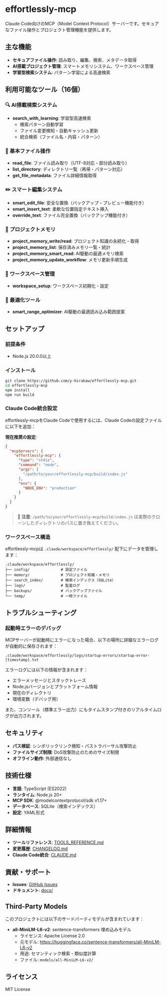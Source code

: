 # effortlessly-mcp

Claude Code向けのMCP（Model Context Protocol）サーバーです。セキュアなファイル操作とプロジェクト管理機能を提供します。

## 主な機能

- **セキュアファイル操作**: 読み取り、編集、検索、メタデータ取得
- **AI搭載プロジェクト管理**: スマートメモリシステム、ワークスペース管理
- **学習型検索システム**: パターン学習による高速検索

## 利用可能なツール（16個）

### 🔍 AI搭載検索システム
- **search_with_learning**: 学習型高速検索
  - 検索パターン自動学習
  - ファイル変更検知・自動キャッシュ更新
  - 統合検索（ファイル名・内容・パターン）

### 📁 基本ファイル操作
- **read_file**: ファイル読み取り（UTF-8対応・部分読み取り）
- **list_directory**: ディレクトリ一覧（再帰・パターン対応）
- **get_file_metadata**: ファイル詳細情報取得

### ✏️ スマート編集システム
- **smart_edit_file**: 安全な置換（バックアップ・プレビュー機能付き）
- **smart_insert_text**: 柔軟な位置指定テキスト挿入
- **override_text**: ファイル完全置換（バックアップ機能付き）

### 🧠 プロジェクトメモリ
- **project_memory_write/read**: プロジェクト知識の永続化・取得
- **project_memory_list**: 保存済みメモリ一覧・統計
- **project_memory_smart_read**: AI駆動の最適メモリ検索
- **project_memory_update_workflow**: メモリ更新手順生成

### 🏢 ワークスペース管理
- **workspace_setup**: ワークスペース初期化・設定

### 📏 最適化ツール
- **smart_range_optimizer**: AI駆動の最適読み込み範囲提案

## セットアップ

### 前提条件
- Node.js 20.0.0以上

### インストール

```bash
git clone https://github.com/y-hirakaw/effortlessly-mcp.git
cd effortlessly-mcp
npm install
npm run build
```

### Claude Code統合設定

effortlessly-mcpをClaude Codeで使用するには、Claude Codeの設定ファイルに以下を追加：

**現在推奨の設定**:
```json
{
  "mcpServers": {
    "effortlessly-mcp": {
      "type": "stdio",
      "command": "node",
      "args": [
        "/path/to/your/effortlessly-mcp/build/index.js"
      ],
      "env": {
        "NODE_ENV": "production"
      }
    }
  }
}
```

> **📝 注意**: `/path/to/your/effortlessly-mcp/build/index.js` は実際のクローンしたディレクトリのパスに置き換えてください。

### ワークスペース構造

effortlessly-mcpは `.claude/workspace/effortlessly/` 配下にデータを管理します：

```
.claude/workspace/effortlessly/
├── config/              # 設定ファイル
├── memory/              # プロジェクト知識・メモリ
├── search_index/        # 検索インデックス（SQLite）
├── logs/                # 監査ログ
├── backups/             # バックアップファイル
└── temp/                # 一時ファイル
```
## トラブルシューティング

### 起動時エラーのデバッグ

MCPサーバーが起動時にエラーになった場合、以下の場所に詳細なエラーログが自動的に保存されます：

```
.claude/workspace/effortlessly/logs/startup-errors/startup-error-[timestamp].txt
```

エラーログには以下の情報が含まれます：
- エラーメッセージとスタックトレース
- Node.jsバージョンとプラットフォーム情報
- 現在のディレクトリ
- 環境変数（デバッグ用）

また、コンソール（標準エラー出力）にもタイムスタンプ付きのリアルタイムログが出力されます。


## セキュリティ

- **パス検証**: シンボリックリンク検知・パストラバーサル攻撃防止
- **ファイルサイズ制限**: DoS攻撃防止のためのサイズ制限
- **オフライン動作**: 外部通信なし

## 技術仕様

- **言語**: TypeScript (ES2022)
- **ランタイム**: Node.js 20+
- **MCP SDK**: @modelcontextprotocol/sdk v1.17+
- **データベース**: SQLite（検索インデックス）
- **設定**: YAML形式

## 詳細情報

- **ツールリファレンス**: [TOOLS_REFERENCE.md](TOOLS_REFERENCE.md)
- **変更履歴**: [CHANGELOG.md](CHANGELOG.md)
- **Claude Code統合**: [CLAUDE.md](CLAUDE.md)

## 貢献・サポート

- **Issues**: [GitHub Issues](https://github.com/y-hirakaw/effortlessly-mcp/issues)
- **ドキュメント**: [docs/](docs/)

## Third-Party Models

このプロジェクトには以下のサードパーティモデルが含まれています：

- **all-MiniLM-L6-v2**: sentence-transformers 埋め込みモデル
  - ライセンス: Apache License 2.0
  - 元モデル: https://huggingface.co/sentence-transformers/all-MiniLM-L6-v2
  - 用途: セマンティック検索・類似度計算
  - ファイル: `models/all-MiniLM-L6-v2/`

## ライセンス

MIT License
